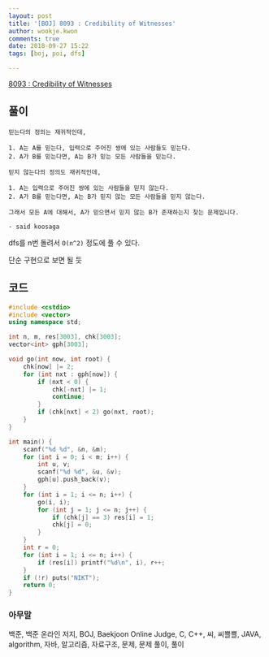 ```yaml
---
layout: post
title: '[BOJ] 8093 : Credibility of Witnesses'
author: wookje.kwon
comments: true
date: 2018-09-27 15:22
tags: [boj, poi, dfs]

---
```


[8093 : Credibility of Witnesses](https://www.acmicpc.net/problem/8093)  

## 풀이

```
믿는다의 정의는 재귀적인데,  

1. A는 A를 믿는다, 입력으로 주어진 쌍에 있는 사람들도 믿는다.  
2. A가 B를 믿는다면, A는 B가 믿는 모든 사람들을 믿는다.  

믿지 않는다의 정의도 재귀적인데,  

1. A는 입력으로 주어진 쌍에 있는 사람들을 믿지 않는다.  
2. A가 B를 믿는다면, A는 B가 믿지 않는 모든 사람들을 믿지 않는다.  

그래서 모든 A에 대해서, A가 믿으면서 믿지 않는 B가 존재하는지 찾는 문제입니다.

- said koosaga
```

dfs를 n번 돌려서 `O(n^2)` 정도에 풀 수 있다.

단순 구현으로 보면 될 듯

## 코드

```cpp
#include <cstdio>
#include <vector>
using namespace std;

int n, m, res[3003], chk[3003];
vector<int> gph[3003];

void go(int now, int root) {
    chk[now] |= 2;
    for (int nxt : gph[now]) {
        if (nxt < 0) {
            chk[-nxt] |= 1;
            continue;
        }
        if (chk[nxt] < 2) go(nxt, root);
    }
}

int main() {
    scanf("%d %d", &n, &m);
    for (int i = 0; i < m; i++) {
        int u, v;
        scanf("%d %d", &u, &v);
        gph[u].push_back(v);
    }
    for (int i = 1; i <= n; i++) {
        go(i, i);
        for (int j = 1; j <= n; j++) {
            if (chk[j] == 3) res[i] = 1;
            chk[j] = 0;
        }
    }
    int r = 0;
    for (int i = 1; i <= n; i++) {
        if (res[i]) printf("%d\n", i), r++;
    }
    if (!r) puts("NIKT");
    return 0;
}
```  

### 아무말  
백준, 백준 온라인 저지, BOJ, Baekjoon Online Judge, C, C++, 씨, 씨쁠쁠, JAVA, algorithm, 자바, 알고리즘, 자료구조, 문제, 문제 풀이, 풀이
